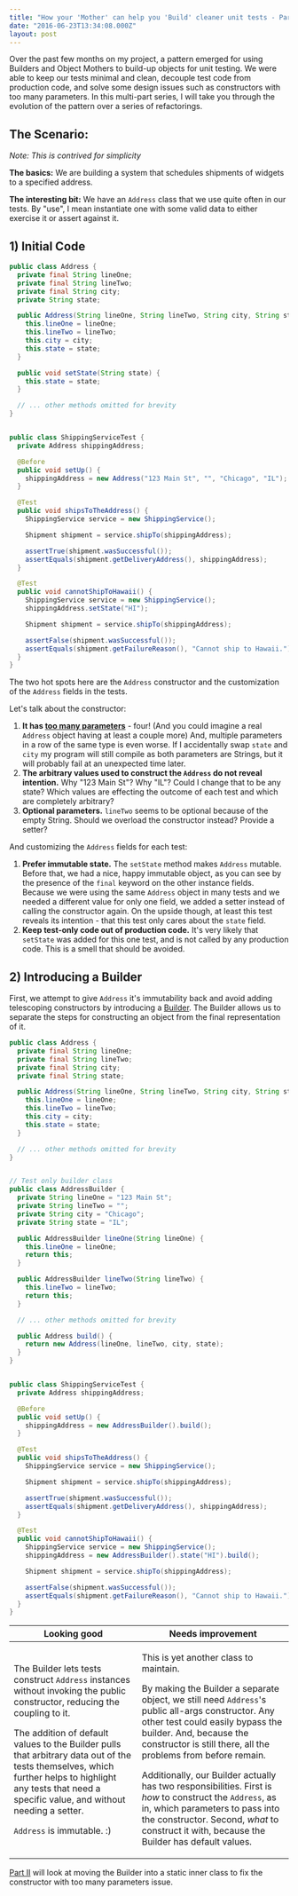 ```yaml
---
title: "How your 'Mother' can help you 'Build' cleaner unit tests - Part I"
date: "2016-06-23T13:34:08.000Z"
layout: post
---
```


Over the past few months on my project, a pattern emerged for using Builders and Object Mothers to
build-up objects for unit testing. We were able to keep our tests minimal and clean, decouple test
code from production code, and solve some design issues such as constructors with too many
parameters. In this multi-part series, I will take you through the evolution of the pattern over a
series of refactorings.

<!-- more -->

## The Scenario:

_Note: This is contrived for simplicity_

**The basics:** We are building a system that schedules shipments of widgets to a specified address.

**The interesting bit:** We have an `Address` class that we use quite often in our tests. By "use",
I mean instantiate one with some valid data to either exercise it or assert against it.

## 1) Initial Code

```java
public class Address {
  private final String lineOne;
  private final String lineTwo;
  private final String city;
  private String state;

  public Address(String lineOne, String lineTwo, String city, String state) {
    this.lineOne = lineOne;
    this.lineTwo = lineTwo;
    this.city = city;
    this.state = state;
  }

  public void setState(String state) {
    this.state = state;
  }

  // ... other methods omitted for brevity
}


public class ShippingServiceTest {
  private Address shippingAddress;

  @Before
  public void setUp() {
    shippingAddress = new Address("123 Main St", "", "Chicago", "IL");
  }

  @Test
  public void shipsToTheAddress() {
    ShippingService service = new ShippingService();

    Shipment shipment = service.shipTo(shippingAddress);

    assertTrue(shipment.wasSuccessful());
    assertEquals(shipment.getDeliveryAddress(), shippingAddress);
  }

  @Test
  public void cannotShipToHawaii() {
    ShippingService service = new ShippingService();
    shippingAddress.setState("HI");

    Shipment shipment = service.shipTo(shippingAddress);

    assertFalse(shipment.wasSuccessful());
    assertEquals(shipment.getFailureReason(), "Cannot ship to Hawaii.");
  }
}
```

The two hot spots here are the `Address` constructor and the customization of the `Address` fields
in the tests.

Let's talk about the constructor:

1. **It has [too many parameters](http://c2.com/cgi/wiki?TooManyParameters)** - four! (And you could
   imagine a real `Address` object having at least a couple more) And, multiple parameters in a row
   of the same type is even worse. If I accidentally swap `state` and `city` my program will still
   compile as both parameters are Strings, but it will probably fail at an unexpected time later.
2. **The arbitrary values used to construct the `Address` do not reveal intention.** Why "123 Main
   St"? Why "IL"? Could I change that to be any state? Which values are effecting the outcome of
   each test and which are completely arbitrary?
3. **Optional parameters.** `lineTwo` seems to be optional because of the empty String. Should we
   overload the constructor instead? Provide a setter?

And customizing the `Address` fields for each test:

1. **Prefer immutable state.** The `setState` method makes `Address` mutable. Before that, we had a
   nice, happy immutable object, as you can see by the presence of the `final` keyword on the other
   instance fields. <br/> Because we were using the same `Address` object in many tests and we
   needed a different value for only one field, we added a setter instead of calling the constructor
   again. On the upside though, at least this test reveals its intention - that this test only cares
   about the `state` field.
2. **Keep test-only code out of production code.** It's very likely that `setState` was added for
   this one test, and is not called by any production code. This is a smell that should be avoided.

## 2) Introducing a Builder

First, we attempt to give `Address` it's immutability back and avoid adding telescoping constructors
by introducing a [Builder](http://c2.com/cgi/wiki?BuilderPattern). The Builder allows us to separate
the steps for constructing an object from the final representation of it.

```java
public class Address {
  private final String lineOne;
  private final String lineTwo;
  private final String city;
  private final String state;

  public Address(String lineOne, String lineTwo, String city, String state) {
    this.lineOne = lineOne;
    this.lineTwo = lineTwo;
    this.city = city;
    this.state = state;
  }

  // ... other methods omitted for brevity
}


// Test only builder class
public class AddressBuilder {
  private String lineOne = "123 Main St";
  private String lineTwo = "";
  private String city = "Chicago";
  private String state = "IL";

  public AddressBuilder lineOne(String lineOne) {
    this.lineOne = lineOne;
    return this;
  }

  public AddressBuilder lineTwo(String lineTwo) {
    this.lineTwo = lineTwo;
    return this;
  }

  // ... other methods omitted for brevity

  public Address build() {
    return new Address(lineOne, lineTwo, city, state);
  }
}


public class ShippingServiceTest {
  private Address shippingAddress;

  @Before
  public void setUp() {
    shippingAddress = new AddressBuilder().build();
  }

  @Test
  public void shipsToTheAddress() {
    ShippingService service = new ShippingService();

    Shipment shipment = service.shipTo(shippingAddress);

    assertTrue(shipment.wasSuccessful());
    assertEquals(shipment.getDeliveryAddress(), shippingAddress);
  }

  @Test
  public void cannotShipToHawaii() {
    ShippingService service = new ShippingService();
    shippingAddress = new AddressBuilder().state("HI").build();

    Shipment shipment = service.shipTo(shippingAddress);

    assertFalse(shipment.wasSuccessful());
    assertEquals(shipment.getFailureReason(), "Cannot ship to Hawaii.");
  }
}
```

<table>
  <thead>
    <tr>
      <th>Looking good</th>
      <th>Needs improvement</th>
    </tr>
  </thead>
  <tbody>
    <tr>
      <td>
        <p>
          The Builder lets tests construct <code>Address</code> instances without invoking the public constructor, reducing the coupling to it.
        </p>
        <p>
          The addition of default values to the Builder pulls that arbitrary data out of the tests themselves, which further helps to highlight any tests that need a specific value, and without needing a setter.
        </p>
        <p>
          <code>Address</code> is immutable. :)
        </p>
      </td>
      <td>
        <p>
          This is yet another class to maintain.
        </p>
        <p>
          By making the Builder a separate object, we still need <code>Address</code>'s public all-args constructor. Any other test could easily bypass the builder. And, because the constructor is still there, all the problems from before remain.
        </p>
        <p>
          Additionally, our Builder actually has two responsibilities. First is <em>how</em> to construct the <code>Address</code>, as in, which parameters to pass into the constructor. Second, <em>what</em> to construct it with, because the Builder has default values.
        </p>
      </td>
    </tr>
  </tbody>
</table>

[Part II](/how-your-mother-can-help-you-build-cleaner-unit-tests/part-ii) will look at moving the
Builder into a static inner class to fix the constructor with too many parameters issue.
